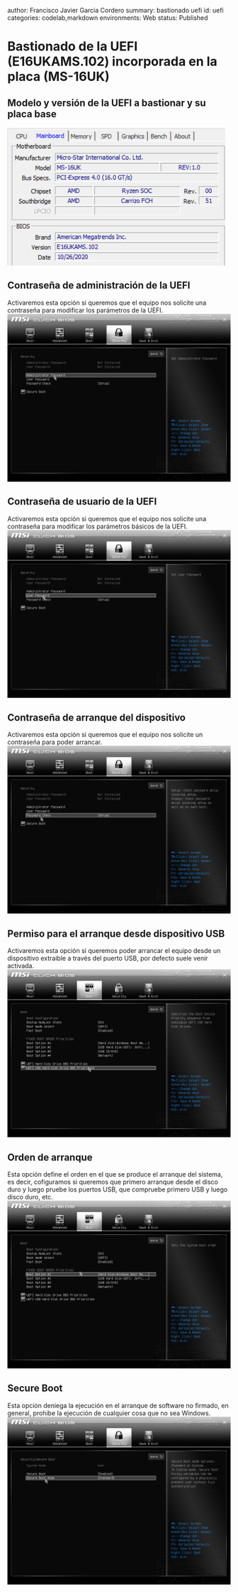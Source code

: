 author: Francisco Javier Garcia Cordero
summary: bastionado uefi
id: uefi
categories: codelab,markdown
environments: Web
status: Published

# Bastionado de la UEFI (E16UKAMS.102) incorporada en la placa (MS-16UK)

## Modelo y versión de la UEFI a bastionar y su placa base

![placa](img/fotoplaca.png)

## Contraseña de administración de la UEFI

Activaremos esta opción si queremos que el equipo nos solicite una contraseña para modificar los parámetros de la UEFI.
![admin](img/captura1.bmp)

## Contraseña de usuario de la UEFI

Activaremos esta opción si queremos que el equipo nos solicite una contraseña para modificar los parámetros básicos de la UEFI.
![usuario](img/captura2.bmp)


## Contraseña de arranque del dispositivo

Activaremos esta opción si queremos que el equipo nos solicite un contraseña para poder arrancar.
![disp](img/captura3.bmp)

## Permiso para el arranque desde dispositivo USB

Activaremos esta opción si queremos poder arrancar el equipo desde un dispositivo extraible a través del puerto USB, por defecto suele venir activada.
![USB](img/captura-boot-5.bmp)

## Orden de arranque

Esta opción define el orden en el que se produce el arranque del sistema, es decir, cofiguramos si queremos que primero arranque desde el disco duro y luego pruebe los puertos USB, que compruebe primero USB y luego disco duro, etc.
![orden](img/captura-boot-3.bmp)

## Secure Boot

Esta opción deniega la ejecución en el arranque de software no firmado, en general, prohibe la ejecución de cualquier cosa que no sea Windows.
![secure](img/captura5.bmp)